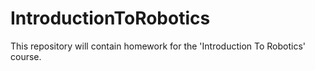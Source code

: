 # IntroductionToRobotics
This repository will contain homework for the 'Introduction To Robotics' course.
